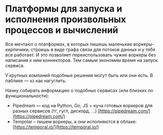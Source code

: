 # Платформы для запуска и исполнения произвольных процессов и вычислений

Все мечтают о платформах, в которых пишешь маленькие воркеры-кирпичики, строишь в виде графа связи для потоков данных и у тебя все работает. И это позволяет переиспользовать чужие воркеры без написания к ним коннекторов. Тем самым экономим время на запуск сервиса.

У крупных компаний подобные решения могут быть или они есть. В паблике — хз как нагуглить.&#x20;

Начну собирать информацию о подобных сервисах (или близких по функциональности):

* Pipedream — код на Python, Go, JS + куча готовых воркеров для разных сервисов (тг, гугл, дискорд, ...) [https://pipedream.com/](https://pipedream.com/)
* Tempolar – пишем воркеры, а они исполняются в облаке: [https://temporal.io/](https://temporal.io/)
